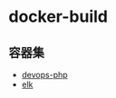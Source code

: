 # docker-build

## 容器集
  - [devops-php](https://github.com/gengxiankun/docker_builder/tree/master/devops_php "devops-php")
  - [elk](https://github.com/gengxiankun/docker_builder/tree/master/elk "elk")
